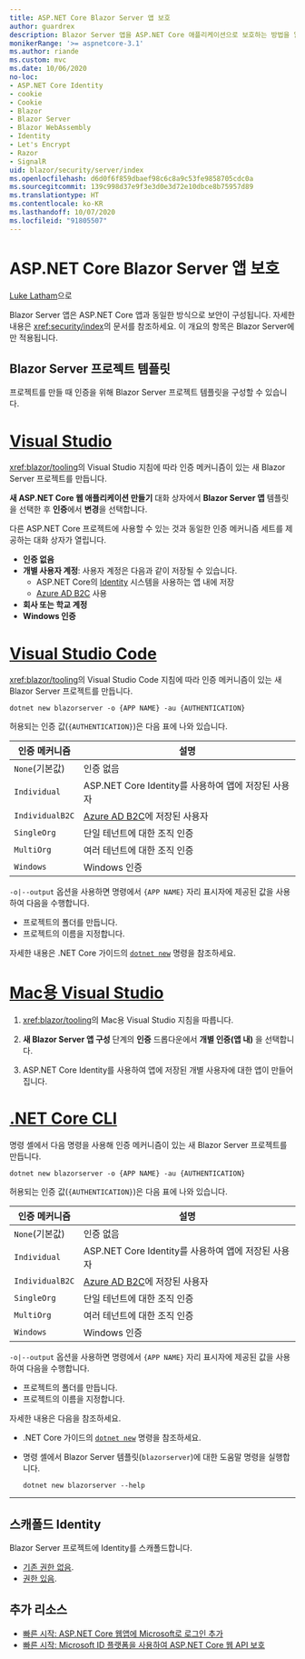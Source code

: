 ```yaml
---
title: ASP.NET Core Blazor Server 앱 보호
author: guardrex
description: Blazor Server 앱을 ASP.NET Core 애플리케이션으로 보호하는 방법을 알아봅니다.
monikerRange: '>= aspnetcore-3.1'
ms.author: riande
ms.custom: mvc
ms.date: 10/06/2020
no-loc:
- ASP.NET Core Identity
- cookie
- Cookie
- Blazor
- Blazor Server
- Blazor WebAssembly
- Identity
- Let's Encrypt
- Razor
- SignalR
uid: blazor/security/server/index
ms.openlocfilehash: d6d0f6f859dbaef98c6c8a9c53fe9858705cdc0a
ms.sourcegitcommit: 139c998d37e9f3e3d0e3d72e10dbce8b75957d89
ms.translationtype: HT
ms.contentlocale: ko-KR
ms.lasthandoff: 10/07/2020
ms.locfileid: "91805507"
---
```

# <a name="secure-aspnet-core-no-locblazor-server-apps"></a>ASP.NET Core Blazor Server 앱 보호

[Luke Latham](https://github.com/guardrex)으로

Blazor Server 앱은 ASP.NET Core 앱과 동일한 방식으로 보안이 구성됩니다. 자세한 내용은 <xref:security/index>의 문서를 참조하세요. 이 개요의 항목은 Blazor Server에만 적용됩니다.

## <a name="no-locblazor-server-project-template"></a>Blazor Server 프로젝트 템플릿

프로젝트를 만들 때 인증을 위해 Blazor Server 프로젝트 템플릿을 구성할 수 있습니다.

# <a name="visual-studio"></a>[Visual Studio](#tab/visual-studio)

<xref:blazor/tooling>의 Visual Studio 지침에 따라 인증 메커니즘이 있는 새 Blazor Server 프로젝트를 만듭니다.

**새 ASP.NET Core 웹 애플리케이션 만들기** 대화 상자에서 **Blazor Server 앱** 템플릿을 선택한 후 **인증**에서 **변경**을 선택합니다.

다른 ASP.NET Core 프로젝트에 사용할 수 있는 것과 동일한 인증 메커니즘 세트를 제공하는 대화 상자가 열립니다.

* **인증 없음**
* **개별 사용자 계정**: 사용자 계정은 다음과 같이 저장될 수 있습니다.
  * ASP.NET Core의 [Identity](xref:security/authentication/identity) 시스템을 사용하는 앱 내에 저장
  * [Azure AD B2C](xref:security/authentication/azure-ad-b2c) 사용
* **회사 또는 학교 계정**
* **Windows 인증**

# <a name="visual-studio-code"></a>[Visual Studio Code](#tab/visual-studio-code)

<xref:blazor/tooling>의 Visual Studio Code 지침에 따라 인증 메커니즘이 있는 새 Blazor Server 프로젝트를 만듭니다.

```dotnetcli
dotnet new blazorserver -o {APP NAME} -au {AUTHENTICATION}
```

허용되는 인증 값(`{AUTHENTICATION}`)은 다음 표에 나와 있습니다.

| 인증 메커니즘 | 설명 |
| ------------------------ | ----------- |
| `None`(기본값)         | 인증 없음 |
| `Individual`             | ASP.NET Core Identity를 사용하여 앱에 저장된 사용자 |
| `IndividualB2C`          | [Azure AD B2C](xref:security/authentication/azure-ad-b2c)에 저장된 사용자 |
| `SingleOrg`              | 단일 테넌트에 대한 조직 인증 |
| `MultiOrg`               | 여러 테넌트에 대한 조직 인증 |
| `Windows`                | Windows 인증 |

`-o|--output` 옵션을 사용하면 명령에서 `{APP NAME}` 자리 표시자에 제공된 값을 사용하여 다음을 수행합니다.

* 프로젝트의 폴더를 만듭니다.
* 프로젝트의 이름을 지정합니다.

자세한 내용은 .NET Core 가이드의 [`dotnet new`](/dotnet/core/tools/dotnet-new) 명령을 참조하세요.

# <a name="visual-studio-for-mac"></a>[Mac용 Visual Studio](#tab/visual-studio-mac)

1. <xref:blazor/tooling>의 Mac용 Visual Studio 지침을 따릅니다.

1. **새 Blazor Server 앱 구성** 단계의 **인증** 드롭다운에서 **개별 인증(앱 내)** 을 선택합니다.

1. ASP.NET Core Identity를 사용하여 앱에 저장된 개별 사용자에 대한 앱이 만들어집니다.

# <a name="net-core-cli"></a>[.NET Core CLI](#tab/netcore-cli/)

명령 셸에서 다음 명령을 사용해 인증 메커니즘이 있는 새 Blazor Server 프로젝트를 만듭니다.

```dotnetcli
dotnet new blazorserver -o {APP NAME} -au {AUTHENTICATION}
```

허용되는 인증 값(`{AUTHENTICATION}`)은 다음 표에 나와 있습니다.

| 인증 메커니즘 | 설명 |
| ------------------------ | ----------- |
| `None`(기본값)         | 인증 없음 |
| `Individual`             | ASP.NET Core Identity를 사용하여 앱에 저장된 사용자 |
| `IndividualB2C`          | [Azure AD B2C](xref:security/authentication/azure-ad-b2c)에 저장된 사용자 |
| `SingleOrg`              | 단일 테넌트에 대한 조직 인증 |
| `MultiOrg`               | 여러 테넌트에 대한 조직 인증 |
| `Windows`                | Windows 인증 |

`-o|--output` 옵션을 사용하면 명령에서 `{APP NAME}` 자리 표시자에 제공된 값을 사용하여 다음을 수행합니다.

* 프로젝트의 폴더를 만듭니다.
* 프로젝트의 이름을 지정합니다.

자세한 내용은 다음을 참조하세요.

* .NET Core 가이드의 [`dotnet new`](/dotnet/core/tools/dotnet-new) 명령을 참조하세요.
* 명령 셸에서 Blazor Server 템플릿(`blazorserver`)에 대한 도움말 명령을 실행합니다.

  ```dotnetcli
  dotnet new blazorserver --help
  ```

---

## <a name="scaffold-no-locidentity"></a>스캐폴드 Identity

Blazor Server 프로젝트에 Identity를 스캐폴드합니다.

* [기존 권한 없음](xref:security/authentication/scaffold-identity#scaffold-identity-into-a-blazor-server-project-without-existing-authorization).
* [권한 있음](xref:security/authentication/scaffold-identity#scaffold-identity-into-a-blazor-server-project-with-authorization).

## <a name="additional-resources"></a>추가 리소스

* [빠른 시작: ASP.NET Core 웹앱에 Microsoft로 로그인 추가](/azure/active-directory/develop/quickstart-v2-aspnet-core-webapp)
* [빠른 시작: Microsoft ID 플랫폼을 사용하여 ASP.NET Core 웹 API 보호](/azure/active-directory/develop/quickstart-v2-aspnet-core-web-api)
